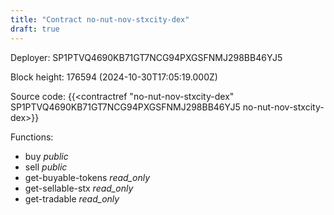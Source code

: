 ```yaml
---
title: "Contract no-nut-nov-stxcity-dex"
draft: true
---
```

Deployer: SP1PTVQ4690KB71GT7NCG94PXGSFNMJ298BB46YJ5


 



Block height: 176594 (2024-10-30T17:05:19.000Z)

Source code: {{<contractref "no-nut-nov-stxcity-dex" SP1PTVQ4690KB71GT7NCG94PXGSFNMJ298BB46YJ5 no-nut-nov-stxcity-dex>}}

Functions:

* buy _public_
* sell _public_
* get-buyable-tokens _read_only_
* get-sellable-stx _read_only_
* get-tradable _read_only_
